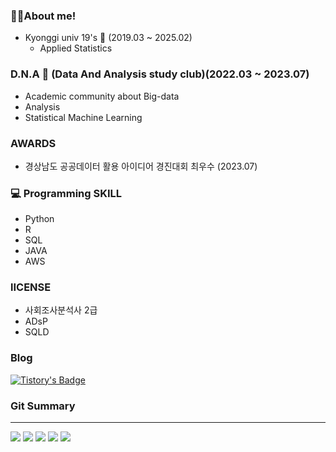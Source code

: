 ### 🙋‍♂️About me!

- Kyonggi univ 19's 🏫 (2019.03 ~ 2025.02)
  - Applied Statistics 

 
### D.N.A 🐘 (Data And Analysis study club)(2022.03 ~ 2023.07)
  - Academic community about Big-data
  - Analysis
  - Statistical Machine Learning
    
### AWARDS
  - 경상남도 공공데이터 활용 아이디어 경진대회 최우수 (2023.07)

### 💻 Programming SKILL
- Python
- R
- SQL
- JAVA
- AWS

### lICENSE
- 사회조사분석사 2급
- ADsP
- SQLD

### Blog
[![Tistory's Badge](https://github-readme-tistory-card.vercel.app/api/badge?name=DEStudy)](https://statistics-fox.tistory.com)

### Git Summary
___
![](http://github-profile-summary-cards.vercel.app/api/cards/profile-details?username=sangwookWoo&theme=dark)
![](http://github-profile-summary-cards.vercel.app/api/cards/repos-per-language?username=sangwookWoo&theme=dark)
![](http://github-profile-summary-cards.vercel.app/api/cards/most-commit-language?username=sangwookWoo&theme=dark)
![](http://github-profile-summary-cards.vercel.app/api/cards/stats?username=sangwookWoo&theme=dark)
![](http://github-profile-summary-cards.vercel.app/api/cards/productive-time?username=sangwookWoo&theme=dark&utcOffset=8)

<!--
**weed0328/weed0328** is a ✨ _special_ ✨ repository because its `README.md` (this file) appears on your GitHub profile.

Here are some ideas to get you started:

- 🔭 I’m currently working on ...
- 🌱 I’m currently learning ...
- 👯 I’m looking to collaborate on ...
- 🤔 I’m looking for help with ...
- 💬 Ask me about ...
- 📫 How to reach me: ...
- 😄 Pronouns: ...
- ⚡ Fun fact: ...
-->
